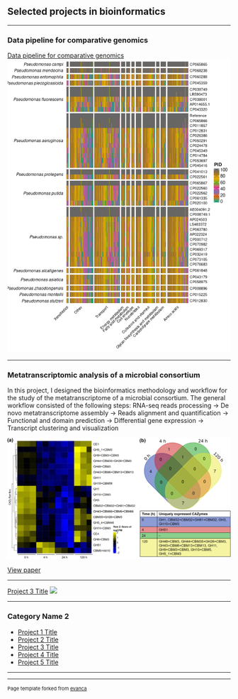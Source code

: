 ## Selected projects in bioinformatics 

---

### Data pipeline for comparative genomics

[Data pipeline for comparative genomics](/sample_page)
<img src="images/Final_heatmap_test.png?raw=true"/>

---
### Metatranscriptomic analysis of a microbial consortium
In this project, I designed the bioinformatics methodology and workflow
for the study of the metatranscriptome of a microbial consortium. 
The general workflow consisted of the following steps:
RNA-seq reads processing -> De novo metatranscriptome assembly ->
Reads alignment and quantification -> Functional and domain prediction
-> Differential gene expression -> Transcript clustering and visualization

<img src="images/spectrum.02318-21-f005.gif?raw=true"/>

[View paper](/pdf/spectrum.02318-21.pdf)

---
[Project 3 Title](http://example.com/)
<img src="images/dummy_thumbnail.jpg?raw=true"/>

---

### Category Name 2

- [Project 1 Title](http://example.com/)
- [Project 2 Title](http://example.com/)
- [Project 3 Title](http://example.com/)
- [Project 4 Title](http://example.com/)
- [Project 5 Title](http://example.com/)

---




---
<p style="font-size:11px">Page template forked from <a href="https://github.com/evanca/quick-portfolio">evanca</a></p>
<!-- Remove above link if you don't want to attibute -->
